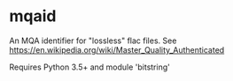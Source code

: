 # mqaid
An MQA identifier for "lossless" flac files. See https://en.wikipedia.org/wiki/Master_Quality_Authenticated

Requires Python 3.5+ and module 'bitstring'
